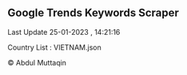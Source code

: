 

## Google Trends Keywords Scraper 
 
Last Update 25-01-2023 , 14:21:16

Country List :
VIETNAM.json



© Abdul Muttaqin 
